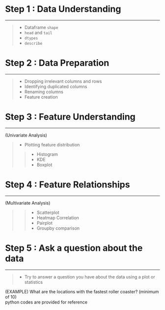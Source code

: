 # Step 1 : Data Understanding 
***
> - Dataframe `shape` <br>
> - `head` and `tail` <br>
> - `dtypes` <br>
> - `describe` <br>

# Step 2 : Data Preparation
***
> - Dropping irrelevant columns and rows <br>
> - Identifying duplicated columns <br>
> - Renaming columns <br>
> - Feature creation <br>

# Step 3 : Feature Understanding
***
(Univariate Analysis)
> - Plotting feature distribution <br>
>> - Histogram <br>
>> - KDE <br>
>> - Boxplot <br>

# Step 4 : Feature Relationships
***
(Multivariate Analysis)
>> - Scatterplot <br>
>> - Heatmap Correlation <br>
>> - Pairplot <br>
>> - Groupby comparison <br>

# Step 5 : Ask a question about the data
***
> - Try to answer a question you have about the data using a plot or statistics <br>

(EXAMPLE) What are the locations with the fastest roller coaster? (minimum of 10) <br>
python codes are provided for reference
